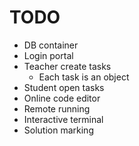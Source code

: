# TODO
- DB container
- Login portal
- Teacher create tasks
    - Each task is an object
- Student open tasks
- Online code editor
- Remote running
- Interactive terminal
- Solution marking